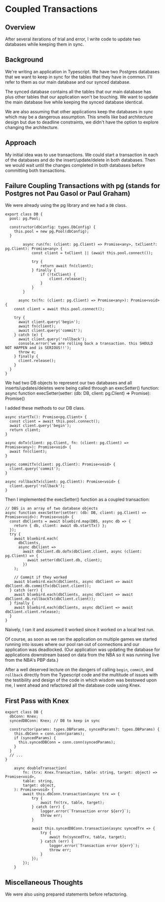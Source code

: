 # Coupled Transactions
## Overview
After several iterations of trial and error, I write code to update two databases while keeping them in sync.

## Background
We're writing an application in Typescript.  We have two Postgres databases that we want to keep in sync for the tables that they have in common.  I'll refer to them as our main database and our synced database.

The synced database contains all the tables that our main database has plus other tables that our application won't be touching.  We want to update the main database live while keeping the synced database identical.

We are also assuming that other applications keep the databases in sync which may be a dangerous assumption. This smells like bad architecture design but due to deadline constraints, we didn't have the option to explore changing the architecture.

## Approach
My initial idea was to use transactions.  We could start a transaction in each of the databases and do the insert/update/delete in both databases.  Then we would wait until the changes completed in both databases before committing both transactions.

## Failure Coupling Transactions with pg (stands for Postgres not Pau Gasol or Paul Graham)
We were already using the pg library and we had a `DB` class.

    export class DB {
      pool: pg.Pool;

      constructor(dbConfig: types.DbConfig) {
        this.pool = new pg.Pool(dbConfig);
      }

			async run(fn: (client: pg.Client) => Promise<any>, txClient?: pg.Client): Promise<any> {
				const client = txClient || (await this.pool.connect());

				try {
					return await fn(client);
				} finally {
					if (!txClient) {
						client.release();
					}
				}
			}

		  async tx(fn: (client: pg.Client) => Promise<any>): Promise<void> {
        const client = await this.pool.connect();

        try {
          await client.query('begin');
          await fn(client);
          await client.query('commit');
        } catch (e) {
          await client.query('rollback');
          console.error('we are rolling back a transaction. this SHOULD NOT HAPPEN and is SERIOUS!!');
          throw e;
        } finally {
          client.release();
        }
      }
    }

We had two DB objects to represent our two databases and all inserts/updates/deletes were being called through an execSetter() function:
    async function execSetter(setter: (db: DB, client: pg.Client) => Promise<void>): Promise<void>()

I added these methods to our DB class.

    async startTx(): Promise<pg.Client> {
      const client = await this.pool.connect();
      await client.query('begin');
      return client;
    }

    async doTx(client: pg.Client, fn: (client: pg.Client) => Promise<any>): Promise<void> {
      await fn(client);
    }

    async commitTx(client: pg.Client): Promise<void> {
      client.query('commit');
    }

    async rollbackTx(client: pg.Client): Promise<void> {
      client.query('rollback');
    }

Then I implemented the execSetter() function as a coupled transaction:

    // DBS is an array of two database objects
    async function execSetter(setter: (db: DB, client: pg.Client) => Promise<void>): Promise<void> {
      const dbClients = await bluebird.map(DBS, async db => {
        return { db, client: await db.startTx() };
      });
      try {
        await bluebird.each(
          dbClients,
          async dbClient =>
            await dbClient.db.doTx(dbClient.client, async (client: pg.Client) => {
              await setter(dbClient.db, client);
            })
        );

        // Commit if they worked
        await bluebird.each(dbClients, async dbClient => await dbClient.db.commitTx(dbClient.client));
      } catch (err) {
        await bluebird.each(dbClients, async dbClient => await dbClient.db.rollbackTx(dbClient.client));
      } finally {
        await bluebird.each(dbClients, async dbClient => await dbClient.client.release);
      }
    }

Naively, I ran it and assumed it worked since it worked on a local test run.

Of course, as soon as we ran the application on multiple games we started running into issues where our pool ran out of connections and our application was deadlocked. (Our application was updating the database for applications downstream based on data from the NBA so it was running live from the NBA's PBP data.)

After a well deserved lecture on the dangers of calling `begin`, `commit`, and `rollback` directly from the Typescript code and the multitude of issues with the testibility and design of the code in which wisdom was bestowed upon me, I went ahead and refactored all the database code using Knex.

## First Pass with Knex

    export class DB {
      dbConn: Knex;
      syncedDBConn: Knex; // DB to keep in sync

      constructor(params: types.DBParams, syncedParams?: types.DBParams) {
        this.dbConn = conn.conn(params);
        if (syncedParams) {
          this.syncedDBConn = conn.conn(syncedParams);
        }
      }
      // ...
    }

		async doubleTransaction(
			fn: (trx: Knex.Transaction, table: string, target: object) => Promise<void>,
			table: string,
			target: object,
		): Promise<void> {
			await this.dbConn.transaction(async trx => {
				try {
					await fn(trx, table, target);
				} catch (err) {
					logger.error(`Transaction error ${err}`);
					throw err;
				}

				await this.syncedDBConn.transaction(async syncedTrx => {
					try {
						await fn(syncedTrx, table, target);
					} catch (err) {
						logger.error(`Transaction error ${err}`);
						throw err;
					}
				});
			});
		}

## Miscellaneous Thoughts
We were also using prepared statements before refactoring.
